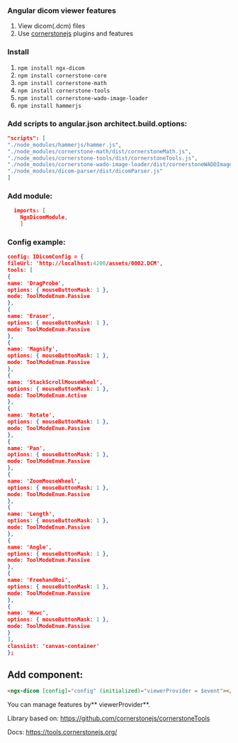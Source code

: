 ### Angular dicom viewer features
1. View dicom(.dcm) files
2. Use [cornerstonejs](https://tools.cornerstonejs.org/ "cornerstonejs") plugins and features

### Install

1. `npm install ngx-dicom`
2. `npm install cornerstone-core`
3. `npm install cornerstone-math`
4. `npm install cornerstone-tools`
5. `npm install cornerstone-wado-image-loader`
6. `npm install hammerjs`

### Add scripts to angular.json architect.build.options:
```json
"scripts": [
"./node_modules/hammerjs/hammer.js",
"./node_modules/cornerstone-math/dist/cornerstoneMath.js",
"./node_modules/cornerstone-tools/dist/cornerstoneTools.js",
"./node_modules/cornerstone-wado-image-loader/dist/cornerstoneWADOImageLoader.bundle.min.js",
"./node_modules/dicom-parser/dist/dicomParser.js"
]
```

### Add module:

```json
  imports: [
    NgxDicomModule,
	]
```

### Config example:

```json
config: IDicomConfig = {
fileUrl: 'http://localhost:4200/assets/0002.DCM',
tools: [
{
name: 'DragProbe',
options: { mouseButtonMask: 1 },
mode: ToolModeEnum.Passive
},
{
name: 'Eraser',
options: { mouseButtonMask: 1 },
mode: ToolModeEnum.Passive
},
{
name: 'Magnify',
options: { mouseButtonMask: 1 },
mode: ToolModeEnum.Passive
},
{
name: 'StackScrollMouseWheel',
options: { mouseButtonMask: 1 },
mode: ToolModeEnum.Active
},
{
name: 'Rotate',
options: { mouseButtonMask: 1 },
mode: ToolModeEnum.Passive
},
{
name: 'Pan',
options: { mouseButtonMask: 1 },
mode: ToolModeEnum.Passive
},
{
name: 'ZoomMouseWheel',
options: { mouseButtonMask: 1 },
mode: ToolModeEnum.Passive
},
{
name: 'Length',
options: { mouseButtonMask: 1 },
mode: ToolModeEnum.Passive
},
{
name: 'Angle',
options: { mouseButtonMask: 1 },
mode: ToolModeEnum.Passive
},
{
name: 'FreehandRoi',
options: { mouseButtonMask: 1 },
mode: ToolModeEnum.Passive
},
{
name: 'Wwwc',
options: { mouseButtonMask: 1 },
mode: ToolModeEnum.Passive
}
],
classList: 'canvas-container'
};
```
## Add component:

```html
<ngx-dicom [config]="config" (initialized)="viewerProvider = $event"></ngx-dicom>
```

You can manage features by** viewerProvider**.

Library based on: https://github.com/cornerstonejs/cornerstoneTools

Docs: https://tools.cornerstonejs.org/
